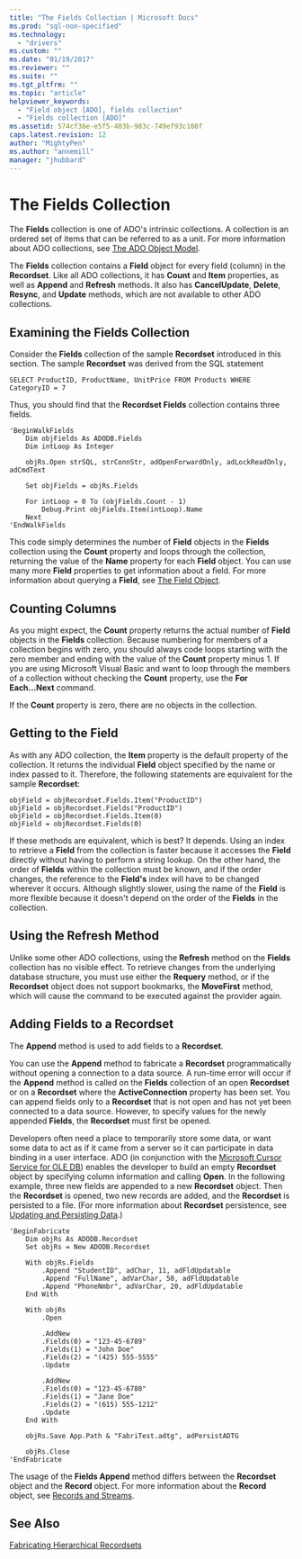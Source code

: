 ```yaml
---
title: "The Fields Collection | Microsoft Docs"
ms.prod: "sql-non-specified"
ms.technology:
  - "drivers"
ms.custom: ""
ms.date: "01/19/2017"
ms.reviewer: ""
ms.suite: ""
ms.tgt_pltfrm: ""
ms.topic: "article"
helpviewer_keywords: 
  - "Field object [ADO], fields collection"
  - "Fields collection [ADO]"
ms.assetid: 574cf36e-e5f5-403b-983c-749ef93c108f
caps.latest.revision: 12
author: "MightyPen"
ms.author: "annemill"
manager: "jhubbard"
---
```

# The Fields Collection
The **Fields** collection is one of ADO's intrinsic collections. A collection is an ordered set of items that can be referred to as a unit. For more information about ADO collections, see [The ADO Object Model](../../../ado/guide/data/ado-objects-and-collections.md).  
  
 The **Fields** collection contains a **Field** object for every field (column) in the **Recordset**. Like all ADO collections, it has **Count** and **Item** properties, as well as **Append** and **Refresh** methods. It also has **CancelUpdate**, **Delete**, **Resync**, and **Update** methods, which are not available to other ADO collections.  
  
## Examining the Fields Collection  
 Consider the **Fields** collection of the sample **Recordset** introduced in this section. The sample **Recordset** was derived from the SQL statement  
  
```  
SELECT ProductID, ProductName, UnitPrice FROM Products WHERE CategoryID = 7  
```  
  
 Thus, you should find that the **Recordset Fields** collection contains three fields.  
  
```  
'BeginWalkFields  
    Dim objFields As ADODB.Fields  
    Dim intLoop As Integer  
  
    objRs.Open strSQL, strConnStr, adOpenForwardOnly, adLockReadOnly, adCmdText  
  
    Set objFields = objRs.Fields  
  
    For intLoop = 0 To (objFields.Count - 1)  
        Debug.Print objFields.Item(intLoop).Name  
    Next  
'EndWalkFields  
```  
  
 This code simply determines the number of **Field** objects in the **Fields** collection using the **Count** property and loops through the collection, returning the value of the **Name** property for each **Field** object. You can use many more **Field** properties to get information about a field. For more information about querying a **Field**, see [The Field Object](../../../ado/guide/data/the-field-object.md).  
  
## Counting Columns  
 As you might expect, the **Count** property returns the actual number of **Field** objects in the **Fields** collection. Because numbering for members of a collection begins with zero, you should always code loops starting with the zero member and ending with the value of the **Count** property minus 1. If you are using Microsoft Visual Basic and want to loop through the members of a collection without checking the **Count** property, use the **For Each...Next** command.  
  
 If the **Count** property is zero, there are no objects in the collection.  
  
## Getting to the Field  
 As with any ADO collection, the **Item** property is the default property of the collection. It returns the individual **Field** object specified by the name or index passed to it. Therefore, the following statements are equivalent for the sample **Recordset**:  
  
```  
objField = objRecordset.Fields.Item("ProductID")  
objField = objRecordset.Fields("ProductID")  
objField = objRecordset.Fields.Item(0)  
objField = objRecordset.Fields(0)  
```  
  
 If these methods are equivalent, which is best? It depends. Using an index to retrieve a **Field** from the collection is faster because it accesses the **Field** directly without having to perform a string lookup. On the other hand, the order of **Fields** within the collection must be known, and if the order changes, the reference to the **Field's** index will have to be changed wherever it occurs. Although slightly slower, using the name of the **Field** is more flexible because it doesn't depend on the order of the **Fields** in the collection.  
  
## Using the Refresh Method  
 Unlike some other ADO collections, using the **Refresh** method on the **Fields** collection has no visible effect. To retrieve changes from the underlying database structure, you must use either the **Requery** method, or if the **Recordset** object does not support bookmarks, the **MoveFirst** method, which will cause the command to be executed against the provider again.  
  
## Adding Fields to a Recordset  
 The **Append** method is used to add fields to a **Recordset**.  
  
 You can use the **Append** method to fabricate a **Recordset** programmatically without opening a connection to a data source. A run-time error will occur if the **Append** method is called on the **Fields** collection of an open **Recordset** or on a **Recordset** where the **ActiveConnection** property has been set. You can append fields only to a **Recordset** that is not open and has not yet been connected to a data source. However, to specify values for the newly appended **Fields**, the **Recordset** must first be opened.  
  
 Developers often need a place to temporarily store some data, or want some data to act as if it came from a server so it can participate in data binding in a user interface. ADO (in conjunction with the [Microsoft Cursor Service for OLE DB](../../../ado/guide/appendixes/microsoft-cursor-service-for-ole-db-ado-service-component.md)) enables the developer to build an empty **Recordset** object by specifying column information and calling **Open**. In the following example, three new fields are appended to a new **Recordset** object. Then the **Recordset** is opened, two new records are added, and the **Recordset** is persisted to a file. (For more information about **Recordset** persistence, see [Updating and Persisting Data](../../../ado/guide/data/updating-and-persisting-data.md).)  
  
```  
'BeginFabricate  
    Dim objRs As ADODB.Recordset  
    Set objRs = New ADODB.Recordset  
  
    With objRs.Fields  
        .Append "StudentID", adChar, 11, adFldUpdatable  
        .Append "FullName", adVarChar, 50, adFldUpdatable  
        .Append "PhoneNmbr", adVarChar, 20, adFldUpdatable  
    End With  
  
    With objRs  
        .Open  
  
        .AddNew  
        .Fields(0) = "123-45-6789"  
        .Fields(1) = "John Doe"  
        .Fields(2) = "(425) 555-5555"  
        .Update  
  
        .AddNew  
        .Fields(0) = "123-45-6780"  
        .Fields(1) = "Jane Doe"  
        .Fields(2) = "(615) 555-1212"  
        .Update  
    End With  
  
    objRs.Save App.Path & "FabriTest.adtg", adPersistADTG  
  
    objRs.Close  
'EndFabricate  
```  
  
 The usage of the **Fields Append** method differs between the **Recordset** object and the **Record** object. For more information about the **Record** object, see [Records and Streams](../../../ado/guide/data/records-and-streams.md).  
  
## See Also  
 [Fabricating Hierarchical Recordsets](../../../ado/guide/data/fabricating-hierarchical-recordsets.md)